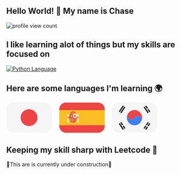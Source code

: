 ## Hello World! 👋 My name is Chase


![profile view count](https://komarev.com/ghpvc/?username=cdmanning16)

##  I like learning alot of things but my skills are focused on 
[![Python Language](https://img.shields.io/badge/Python-4B8BBE?style=for-the-badge&logo=python&logoColor=FFE873)](https://www.python.org/)

##  Here are some languages I'm learning 🌍
[![japanese flag](assets/japanFlag.svg)](https://www.duolingo.com/profile/ph.EZPrlM "Japanese")
&nbsp;&nbsp;&nbsp;
[![spanish flag](assets/spanishFlag.svg)](https://www.duolingo.com/profile/ph.EZPrlM "Spanish")
&nbsp;&nbsp;&nbsp;
[![korean flag](assets/koreanFlag.svg)](https://www.duolingo.com/profile/ph.EZPrlM "Korean")

##  Keeping my skill sharp with Leetcode 🧩


🚧This are is currently under construction🚧
<!--
**Revelmonger/Revelmonger** is a ✨ _special_ ✨ repository because its `README.md` (this file) appears on your GitHub profile.

Here are some ideas to get you started:

- 🔭 I’m currently working on ...
- 🌱 I’m currently learning ...
- 👯 I’m looking to collaborate on ...
- 🤔 I’m looking for help with ...
- 💬 Ask me about ...
- 📫 How to reach me: ...
- 😄 Pronouns: ...
- ⚡ Fun fact: ...
-->
